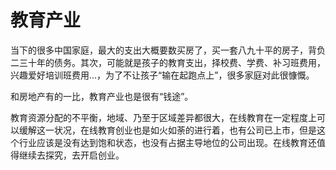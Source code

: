 # 教育产业

当下的很多中国家庭，最大的支出大概要数买房了，买一套八九十平的房子，背负二三十年的债务。其次，可能就是孩子的教育支出，择校费、学费、补习班费用，兴趣爱好培训班费用...，为了不让孩子“输在起跑点上”，很多家庭对此很慷慨。 

和房地产有的一比，教育产业也是很有“钱途”。 

教育资源分配的不平衡，地域、乃至于区域差异都很大，在线教育在一定程度上可以缓解这一状况，在线教育创业也是如火如荼的进行着，也有公司已上市，但是这个行业应该是没有达到饱和状态，也没有占据主导地位的公司出现。在线教育还值得继续去探究，去开启创业。